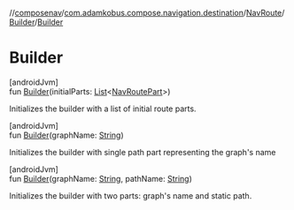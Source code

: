 //[composenav](../../../../index.md)/[com.adamkobus.compose.navigation.destination](../../index.md)/[NavRoute](../index.md)/[Builder](index.md)/[Builder](-builder.md)

# Builder

[androidJvm]\
fun [Builder](-builder.md)(initialParts: [List](https://kotlinlang.org/api/latest/jvm/stdlib/kotlin.collections/-list/index.html)&lt;[NavRoutePart](../../-nav-route-part/index.md)&gt;)

Initializes the builder with a list of initial route parts.

[androidJvm]\
fun [Builder](-builder.md)(graphName: [String](https://kotlinlang.org/api/latest/jvm/stdlib/kotlin/-string/index.html))

Initializes the builder with single path part representing the graph's name

[androidJvm]\
fun [Builder](-builder.md)(graphName: [String](https://kotlinlang.org/api/latest/jvm/stdlib/kotlin/-string/index.html), pathName: [String](https://kotlinlang.org/api/latest/jvm/stdlib/kotlin/-string/index.html))

Initializes the builder with two parts: graph's name and static path.
